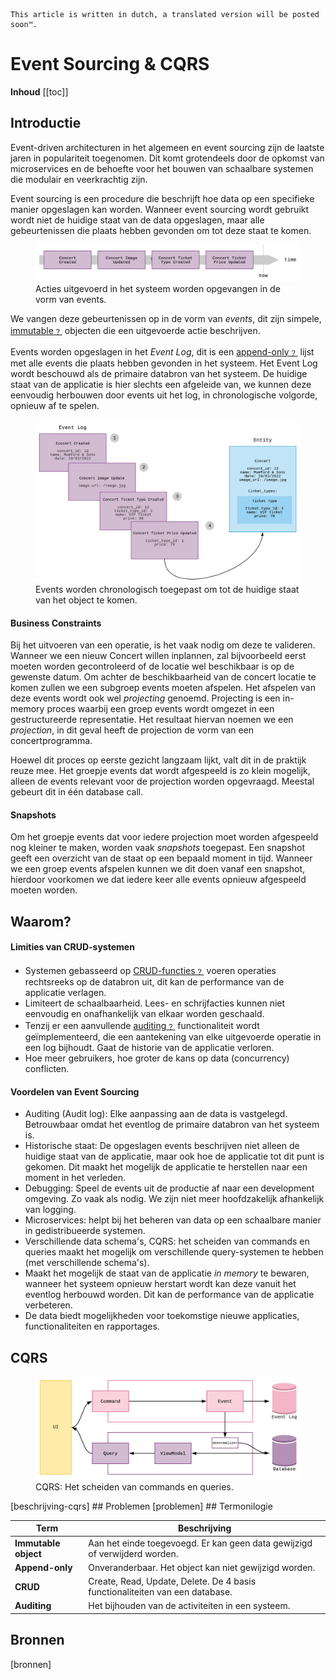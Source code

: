 ```
This article is written in dutch, a translated version will be posted soon™.
```
# Event Sourcing & CQRS

**Inhoud**
[[toc]]

## Introductie
Event-driven architecturen in het algemeen en event sourcing zijn de laatste jaren in populariteit toegenomen. Dit komt grotendeels door de opkomst van microservices en de behoefte voor het bouwen van schaalbare systemen die modulair en veerkrachtig zijn.

Event sourcing is een procedure die beschrijft hoe data op een specifieke manier opgeslagen kan worden. Wanneer event sourcing wordt gebruikt wordt niet de huidige staat van de data opgeslagen, maar alle gebeurtenissen die plaats hebben gevonden om tot deze staat te komen. 
<figure>
  <img src='../../assets/images/basic_es.png'>
  <figcaption>Acties uitgevoerd in het systeem worden opgevangen in de vorm van events.</figcaption>
</figure>

We vangen deze gebeurtenissen op in de vorm van *events*, dit zijn simpele, [immutable﹖](#termonilogie) objecten die een uitgevoerde actie beschrijven.  

Events worden opgeslagen in het *Event Log*, dit is een [append-only﹖](#termonilogie) lijst met alle events die plaats hebben gevonden in het systeem. Het Event Log wordt beschouwd als de primaire databron van het systeem. De huidige staat van de applicatie is hier slechts een afgeleide van, we kunnen deze eenvoudig herbouwen door events uit het log, in chronologische volgorde, opnieuw af te spelen. 

<figure>
  <img src='../../assets/images/event_log.png'>
  <figcaption>Events worden chronologisch toegepast om tot de huidige staat van het object te komen.</figcaption>
</figure>

#### Business Constraints
Bij het uitvoeren van een operatie, is het vaak nodig om deze te valideren. Wanneer we een nieuw Concert willen inplannen, zal bijvoorbeeld eerst moeten worden gecontroleerd of de locatie wel beschikbaar is op de gewenste datum. Om achter de beschikbaarheid van de concert locatie te komen zullen we een subgroep events moeten afspelen. Het afspelen van deze events wordt ook wel *projecting* genoemd. Projecting is een in-memory proces waarbij een groep events wordt omgezet in een gestructureerde representatie. Het resultaat hiervan noemen we een *projection*, in dit geval heeft de projection de vorm van een concertprogramma. 

Hoewel dit proces op eerste gezicht langzaam lijkt, valt dit in de praktijk reuze mee. Het groepje events dat wordt afgespeeld is zo klein mogelijk, alleen de events relevant voor de projection worden opgevraagd. Meestal gebeurt dit in één database call. 

#### Snapshots
Om het groepje events dat voor iedere projection moet worden afgespeeld nog kleiner te maken, worden vaak *snapshots* toegepast. Een snapshot geeft een overzicht van de staat op een bepaald moment in tijd. Wanneer we een groep events afspelen kunnen we dit doen vanaf een snapshot, hierdoor voorkomen we dat iedere keer alle events opnieuw afgespeeld moeten worden.

## Waarom?
#### Limities van CRUD-systemen
-	Systemen gebasseerd op [CRUD-functies﹖](#termonilogie)  voeren operaties rechtsreeks op de databron uit, dit kan de performance van de applicatie verlagen.
-	Limiteert de schaalbaarheid. Lees- en schrijfacties kunnen niet eenvoudig en onafhankelijk van elkaar worden geschaald.
-	Tenzij er een aanvullende [auditing﹖](#termonilogie) functionaliteit wordt geïmplementeerd, die een aantekening van elke uitgevoerde operatie in een log bijhoudt. Gaat de historie van de applicatie verloren.
-	Hoe meer gebruikers, hoe groter de kans op data (concurrency) conflicten.

#### Voordelen van Event Sourcing

-	Auditing (Audit log): Elke aanpassing aan de data is vastgelegd. Betrouwbaar omdat het eventlog de primaire databron van het systeem is.
-	Historische staat: De opgeslagen events beschrijven niet alleen de huidige staat van de applicatie, maar ook hoe de applicatie tot dit punt is gekomen. Dit maakt het mogelijk de applicatie te herstellen naar een moment in het verleden.
-	Debugging: Speel de events uit de productie af naar een development omgeving. Zo vaak als nodig. We zijn niet meer hoofdzakelijk afhankelijk van logging.
-	Microservices: helpt bij het beheren van data op een schaalbare manier in gedistribueerde systemen.
-	Verschillende data schema's, CQRS: het scheiden van commands en queries maakt het mogelijk om verschillende query-systemen te hebben (met verschillende schema's).
-	Maakt het mogelijk de staat van de applicatie *in memory* te bewaren, wanneer het systeem opnieuw herstart wordt kan deze vanuit het eventlog herbouwd worden. Dit kan de performance van de applicatie verbeteren.
-	De data biedt mogelijkheden voor toekomstige nieuwe applicaties, functionaliteiten en rapportages.

## CQRS
<figure>
  <img src='../../assets/images/cqrs.png'>
  <figcaption>CQRS: Het scheiden van commands en queries.</figcaption>
</figure>
[beschrijving-cqrs]
## Problemen
[problemen]
## Termonilogie

| Term            |  Beschrijving   |
| ---------------- | --- |
| **Immutable object** |   Aan het einde toegevoegd. Er kan geen data gewijzigd of verwijderd worden.  |
| **Append-only**       |  Onveranderbaar. Het object kan niet gewijzigd worden.       |
| **CRUD**| Create, Read, Update, Delete. De 4 basis functionaliteiten van een database. |
| **Auditing** | Het bijhouden van de activiteiten in een systeem. |

## Bronnen
[bronnen]